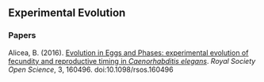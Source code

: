 ## Experimental Evolution

### Papers   
Alicea, B. (2016). [Evolution in Eggs and Phases: experimental evolution of fecundity and reproductive timing in _Caenorhabditis elegans_](https://royalsocietypublishing.org/doi/full/10.1098/rsos.160496). _Royal Society Open Science_, 3, 160496. doi:10.1098/rsos.160496

